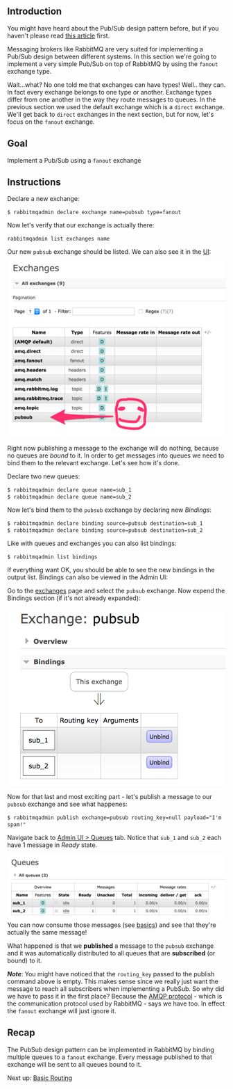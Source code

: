 ## Introduction

You might have heard about the Pub/Sub design pattern before, but if you haven't please read [this article](https://abdulapopoola.com/2013/03/12/design-patterns-pub-sub-explained/) first. 

Messaging brokers like RabbitMQ are very suited for implementing a Pub/Sub design between different systems. In this section we're going to implement a very simple Pub/Sub on top of RabbitMQ by using the `fanout` exchange type.

Wait...what? No one told me that exchanges can have types! Well.. they can. In fact every exchange belongs to one type or another. Exchange types differ from one another in the way they route messages to queues. In the previous section we used the default exchange which is a `direct` exchange. We'll get back to `direct` exchanges in the next section, but for now, let's focus on the `fanout` exchange.

## Goal

Implement a Pub/Sub using a `fanout` exchange

## Instructions

Declare a new exchange:

```
$ rabbitmqadmin declare exchange name=pubsub type=fanout
```

Now let's verify that our exchange is actually there:

```
rabbitmqadmin list exchanges name
```

Our new `pubsub` exchange should be listed. We can also see it in the [UI](http://localhost:15672/#/exchanges):

![Exchanges](/images/pubsub/mgmt-1.png)  

Right now publishing a message to the exchange will do nothing, because no queues are _bound_ to it. In order to get messages into queues we need to bind them to the relevant exchange. Let's see how it's done.

Declare two new queues:

```
$ rabbitmqadmin declare queue name=sub_1
$ rabbitmqadmin declare queue name=sub_2
```

Now let's bind them to the `pubsub` exchange by declaring new *Bindings*:

```
$ rabbitmqadmin declare binding source=pubsub destination=sub_1
$ rabbitmqadmin declare binding source=pubsub destination=sub_2
```

Like with queues and exchanges you can also list bindings:

```
$ rabbitmqadmin list bindings
```

If everything want OK, you should be able to see the new bindings in the output list. Bindings can also be viewed in the Admin UI:

Go to the [exchanges](http://localhost:15672/#/exchanges) page and select the `pubsub` exchange. Now expend the Bindings section (if it's not already expanded):

![Bindings](/images/pubsub/mgmt-2.png)  

Now for that last and most exciting part - let's publish a message to our `pubsub` exchange and see what happenes:

```
$ rabbitmqadmin publish exchange=pubsub routing_key=null payload="I'm spam!"
```

Navigate back to [Admin UI > Queues](http://localhost:15672/#/queues) tab. Notice that `sub_1` and `sub_2` each have 1 message in _Ready_ state.

![Ready](/images/pubsub/mgmt-3.png)
You can now consume those messages (see [basics](basics.md)) and see that they're actually the same message!

What happened is that we **published** a message to the `pubsub` exchange and it was automatically distributed to all queues that are **subscribed** (or bound) to it. 

***Note***: You might have noticed that the `routing_key` passed to the publish command above is empty. This makes sense since we really just want the message to reach all subscribers when implementing a PubSub. So why did we have to pass it in the first place? Because the [AMQP protocol](https://www.rabbitmq.com/resources/specs/amqp0-9-1.pdf) - which is the communication protocol used by RabbitMQ - says we have too. In effect the `fanout` exchange will just ignore it.

## Recap

The PubSub design pattern can be implemented in RabbitMQ by binding multiple queues to a `fanout` exchange. Every message published to that exchange will be sent to all queues bound to it.

Next up: [Basic Routing](basicrouting.md)
